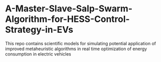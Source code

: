 # A-Master-Slave-Salp-Swarm-Algorithm-for-HESS-Control-Strategy-in-EVs
This repo contains scientific models for simulating potential application of improved metaheuristic algorithms in real time optimization of energy consumption in electric vehicles

